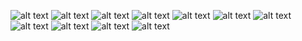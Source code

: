 ![alt text](INDEX.png) ![alt text](INDEX-1.png) ![alt text](TEAM.png) ![alt text](TEAM-1.png) ![alt text](<ABOUT US.png>) ![alt text](<ABOUT US-1.png>) ![alt text](DATABASE.png) ![alt text](DISKUSI.png) ![alt text](DISKUSI-1.png) ![alt text](EVENT.png) ![alt text](EVENT-1.png)